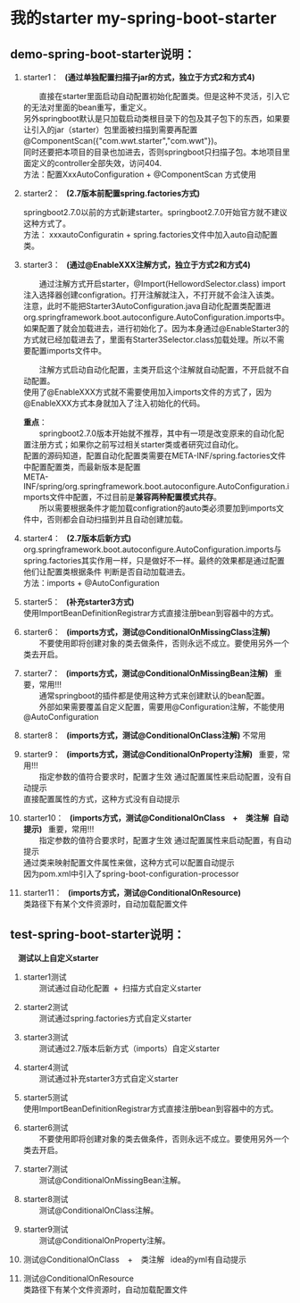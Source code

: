 # 我的starter my-spring-boot-starter
## demo-spring-boot-starter说明：  
1. starter1：  &ensp;**\(通过单独配置扫描子jar的方式，独立于方式2和方式4\)**  

    &ensp;&ensp;&ensp;&ensp;直接在starter里面启动自动配置初始化配置类。但是这种不灵活，引入它的无法对里面的bean重写，重定义。  
    另外springboot默认是只加载启动类根目录下的包及其子包下的东西，如果要让引入的jar（starter）包里面被扫描到需要再配置@ComponentScan({"com.wwt.starter","com.wwt"})。  
    同时还要把本项目的目录也加进去，否则springboot只扫描子包。本地项目里面定义的controller全部失效，访问404.   
    方法：配置XxxAutoConfiguration + @ComponentScan 方式使用  
            
2. starter2：  &ensp;**\(2.7版本前配置spring.factories方式\)**  

    springboot2.7.0以前的方式新建starter。springboot2.7.0开始官方就不建议这种方式了。  
    方法： xxxautoConfiguratin + spring.factories文件中加入auto自动配置类。  
    
3. starter3：  &ensp;**\(通过@EnableXXX注解方式，独立于方式2和方式4\)**  

    &ensp;&ensp;&ensp;&ensp;通过注解方式开启starter，@Import(HellowordSelector.class) import注入选择器创建configration。打开注解就注入，不打开就不会注入该类。  
    注意，此时不能把Starter3AutoConfiguration.java自动化配置类配置进org.springframework.boot.autoconfigure.AutoConfiguration.imports中。  
    如果配置了就会加载进去，进行初始化了。因为本身通过@EnableStarter3的方式就已经加载进去了，里面有Starter3Selector.class加载处理。所以不需要配置imports文件中。  
    
    &ensp;&ensp;&ensp;&ensp;注解方式启动自动化配置，主类开启这个注解就自动配置，不开启就不自动配置。  
    使用了@EnableXXX方式就不需要使用加入imports文件的方式了，因为@EnableXXX方式本身就加入了注入初始化的代码。  
    
    **重点**：  
    &ensp;&ensp;&ensp;&ensp;springboot2.7.0版本开始就不推荐，其中有一项是改变原来的自动化配置注册方式；如果你之前写过相关starter类或者研究过自动化。  
    配置的源码知道，配置自动化配置类需要在META-INF/spring.factories文件中配置配置类，而最新版本是配置  
    META-INF/spring/org.springframework.boot.autoconfigure.AutoConfiguration.imports文件中配置，不过目前是**兼容两种配置模式共存**。  
    &ensp;&ensp;&ensp;&ensp;所以需要根据条件才能加载configration的auto类必须要加到imports文件中，否则都会自动扫描到并且自动创建加载。
    
4. starter4：  &ensp;**\(2.7版本后新方式\)**  
    org.springframework.boot.autoconfigure.AutoConfiguration.imports与spring.factories其实作用一样，只是做好不一样。最终的效果都是通过配置他们让配置类根据条件
    判断是否自动加载进去。  
    方法：imports + @AutoConfiguration  
    
5. starter5：  &ensp;**\(补充starter3方式\)**  
    使用ImportBeanDefinitionRegistrar方式直接注册bean到容器中的方式。  

6. starter6：  &ensp;**\(imports方式，测试@ConditionalOnMissingClass注解\)**  
    &ensp;&ensp;&ensp;&ensp;不要使用即将创建对象的类去做条件，否则永远不成立。要使用另外一个类去开启。

7. starter7：  &ensp;**\(imports方式，测试@ConditionalOnMissingBean注解\)**  &ensp;重要，常用!!!&ensp;  
   &ensp;&ensp;&ensp;&ensp;通常springboot的插件都是使用这种方式来创建默认的bean配置。  
   &ensp;&ensp;&ensp;&ensp;外部如果需要覆盖自定义配置，需要用@Configuration注解，不能使用@AutoConfiguration  

8. starter8：  &ensp;**\(imports方式，测试@ConditionalOnClass注解\)**  不常用  

9. starter9：  &ensp;**\(imports方式，测试@ConditionalOnProperty注解\)**  &ensp;重要，常用!!!&ensp;  
   &ensp;&ensp;&ensp;&ensp;指定参数的值符合要求时，配置才生效
    通过配置属性来启动配置，没有自动提示  
    直接配置属性的方式，这种方式没有自动提示

10. starter10：  &ensp;**\(imports方式，测试@ConditionalOnClass &ensp; + &ensp; 类注解&ensp;自动提示\)**  &ensp;重要，常用!!!&ensp;  
    &ensp;&ensp;&ensp;&ensp;指定参数的值符合要求时，配置才生效
    通过配置属性来启动配置，有自动提示  
    通过类来映射配置文件属性来做，这种方式可以配置自动提示  
    因为pom.xml中引入了spring-boot-configuration-processor  

11. starter11：  &ensp;**\(imports方式，测试@ConditionalOnResource\)**  
    类路径下有某个文件资源时，自动加载配置文件  


## test-spring-boot-starter说明：  
  
&ensp;&ensp;**测试以上自定义starter**  

1. starter1测试  
&ensp;&ensp;&ensp;&ensp;测试通过自动化配置&ensp;+&ensp;扫描方式自定义starter

2. starter2测试  
&ensp;&ensp;&ensp;&ensp;测试通过spring.factories方式自定义starter  

3. starter3测试  
&ensp;&ensp;&ensp;&ensp;测试通过2.7版本后新方式（imports）自定义starter  

4. starter4测试  
&ensp;&ensp;&ensp;&ensp;测试通过补充starter3方式自定义starter  

5. starter5测试  
使用ImportBeanDefinitionRegistrar方式直接注册bean到容器中的方式。  

6. starter6测试  
&ensp;&ensp;&ensp;&ensp;不要使用即将创建对象的类去做条件，否则永远不成立。要使用另外一个类去开启。  

7. starter7测试  
   &ensp;&ensp;&ensp;&ensp;测试@ConditionalOnMissingBean注解。  

8. starter8测试  
   &ensp;&ensp;&ensp;&ensp;测试@ConditionalOnClass注解。  

9. starter9测试  
   &ensp;&ensp;&ensp;&ensp;测试@ConditionalOnProperty注解。  

10. 测试@ConditionalOnClass &ensp; + &ensp; 类注解&ensp; idea的yml有自动提示  

11. 测试@ConditionalOnResource  
    类路径下有某个文件资源时，自动加载配置文件  